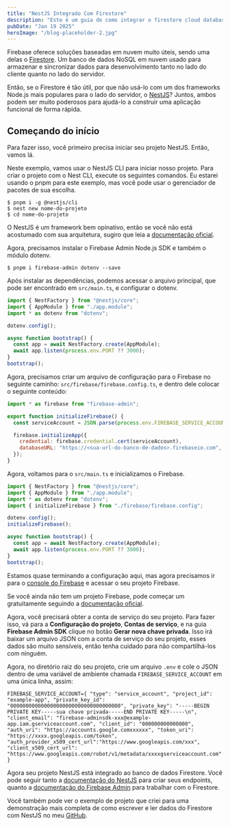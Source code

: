 ```yaml
---
title: "NestJS Integrado Com Firestore"
description: "Este é um guia de como integrar o firestore cloud database com o framework NestJS."
pubDate: "Jan 19 2025"
heroImage: "/blog-placeholder-2.jpg"
---
```


Firebase oferece soluções baseadas em nuvem muito úteis, sendo uma delas o [Firestore](https://firebase.google.com/docs/firestore?hl=pt-br).
Um banco de dados NoSQL em nuvem usado para armazenar e sincronizar dados para desenvolvimento tanto no lado do cliente quanto no lado do servidor.

Então, se o Firestore é tão útil, por que não usá-lo com um dos frameworks Node.js mais populares para o lado do servidor, o [NestJS](https://nestjs.com/)?
Juntos, ambos podem ser muito poderosos para ajudá-lo a construir uma aplicação funcional de forma rápida.

## Começando do início

Para fazer isso, você primeiro precisa iniciar seu projeto NestJS. Então, vamos lá.

Neste exemplo, vamos usar o NestJS CLI para iniciar nosso projeto.
Para criar o projeto com o Nest CLI, execute os seguintes comandos.
Eu estarei usando o pnpm para este exemplo, mas você pode usar o gerenciador de pacotes de sua escolha.

```shell
$ pnpm i -g @nestjs/cli
$ nest new nome-do-projeto
$ cd nome-do-projeto
```

O NestJS é um framework bem opinativo, então se você não está acostumado com sua arquitetura, sugiro que leia a [documentação oficial](https://docs.nestjs.com/first-steps).

Agora, precisamos instalar o Firebase Admin Node.js SDK e também o módulo dotenv.

```shell
$ pnpm i firebase-admin dotenv --save
```

Após instalar as dependências, podemos acessar o arquivo principal, que pode ser encontrado em `src/main.ts`, e configurar o dotenv.

```js
import { NestFactory } from "@nestjs/core";
import { AppModule } from "./app.module";
import * as dotenv from "dotenv";

dotenv.config();

async function bootstrap() {
  const app = await NestFactory.create(AppModule);
  await app.listen(process.env.PORT ?? 3000);
}
bootstrap();
```

Agora, precisamos criar um arquivo de configuração para o Firebase no seguinte caminho: `src/firebase/firebase.config.ts`, e dentro dele colocar o seguinte conteúdo:

```js
import * as firebase from "firebase-admin";

export function initializeFirebase() {
  const serviceAccount = JSON.parse(process.env.FIREBASE_SERVICE_ACCOUNT);

  firebase.initializeApp({
    credential: firebase.credential.cert(serviceAccount),
    databaseURL: "https://<sua-url-do-banco-de-dados>.firebaseio.com",
  });
}
```

Agora, voltamos para o `src/main.ts` e inicializamos o Firebase.

```js
import { NestFactory } from "@nestjs/core";
import { AppModule } from "./app.module";
import * as dotenv from "dotenv";
import { initializeFirebase } from "./firebase/firebase.config";

dotenv.config();
initializeFirebase();

async function bootstrap() {
  const app = await NestFactory.create(AppModule);
  await app.listen(process.env.PORT ?? 3000);
}
bootstrap();
```

Estamos quase terminando a configuração aqui, mas agora precisamos ir para o [console do Firebase](https://console.firebase.google.com/) e acessar o seu projeto Firebase.

Se você ainda não tem um projeto Firebase, pode começar um gratuitamente seguindo a [documentação oficial](https://firebase.google.com/docs/firestore/quickstart).

Agora, você precisará obter a conta de serviço do seu projeto. Para fazer isso, vá para a **Configuração do projeto**, **Contas de serviço**, e na guia **Firebase Admin SDK** clique no botão **Gerar nova chave privada**. Isso irá baixar um arquivo JSON com a conta de serviço do seu projeto, esses dados são muito sensíveis, então tenha cuidado para não compartilhá-los com ninguém.

Agora, no diretório raiz do seu projeto, crie um arquivo `.env` e cole o JSON dentro de uma variável de ambiente chamada `FIREBASE_SERVICE_ACCOUNT` em uma única linha, assim:

```
FIREBASE_SERVICE_ACCOUNT={ "type": "service_account", "project_id": "example-app", "private_key_id": "000000000000000000000000000000000000", "private_key": "-----BEGIN PRIVATE KEY-----sua chave privada-----END PRIVATE KEY-----\n", "client_email": "firebase-adminsdk-xxx@example-app.iam.gserviceaccount.com", "client_id": "000000000000000", "auth_uri": "https://accounts.google.comxxxxxx", "token_uri": "https://xxxx.googleapis.com/token", "auth_provider_x509_cert_url":"https://www.googleapis.com/xxx", "client_x509_cert_url": "https://www.googleapis.com/robot/v1/metadata/xxxxgserviceaccount.com" }
```

Agora seu projeto NestJS está integrado ao banco de dados Firestore. Você pode seguir tanto a [documentação do NestJS](https://docs.nestjs.com/controllers) para criar seus endpoints, quanto a [documentação do Firebase Admin](https://firebase.google.com/docs/reference/admin/node/firebase-admin.firestore.md#firebase-adminfirestore_module) para trabalhar com o Firestore.

Você também pode ver o exemplo de projeto que criei para uma demonstração mais completa de como escrever e ler dados do Firestore com NestJS no meu [GitHub](https://github.com/JoaoMadeiraxyz/firebase-integration-nestjs/tree/main).
